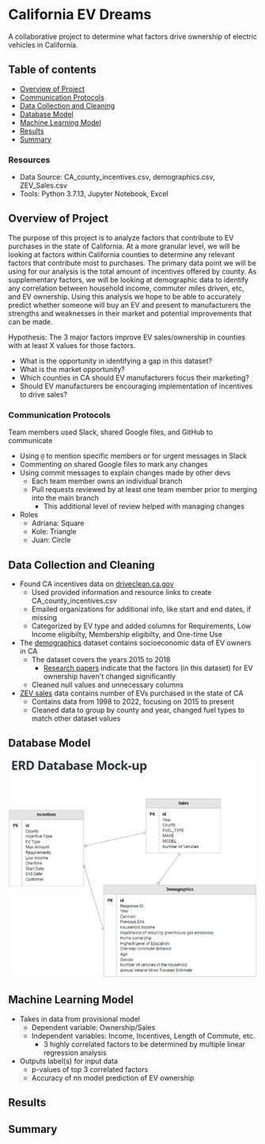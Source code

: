 # California EV Dreams
A collaborative project to determine what factors drive ownership of electric vehicles in California.

## Table of contents
* [Overview of Project](#overview-of-project)
* [Communication Protocols](#communication-protocols)
* [Data Collection and Cleaning](#data-collection-and-cleaning)
* [Database Model](#database-model)
* [Machine Learning Model](#machine-learning-model)
* [Results](#results)
* [Summary](#summary)

### Resources
- Data Source: CA_county_incentives.csv, demographics.csv, ZEV_Sales.csv
- Tools: Python 3.7.13, Jupyter Notebook, Excel

## Overview of Project
The purpose of this project is to analyze factors that contribute to EV purchases in the state of California. At a more granular level, we will be looking at factors within California counties to determine any relevant factors that contribute most to purchases. The primary data point we will be using for our analysis is the total amount of incentives offered by county. As supplementary factors, we will be looking at demographic data to identify any correlation between household income, commuter miles driven, etc, and EV ownership. Using this analysis we hope to be able to accurately predict whether someone will buy an EV and present to manufacturers the strengths and weaknesses in their market and potential improvements that can be made.

Hypothesis: The 3 major factors improve EV sales/ownership in counties with at least X values for those factors.
- What is the opportunity in identifying a gap in this dataset?
- What is the market opportunity?
- Which counties in CA should EV manufacturers focus their marketing?
- Should EV manufacturers be encouraging implementation of incentives to drive sales?

### Communication Protocols
Team members used Slack, shared Google files, and GitHub to communicate
- Using `@` to mention specific members or for urgent messages in Slack
- Commenting on shared Google files to mark any changes
- Using commit messages to explain changes made by other devs
  - Each team member owns an individual branch
  - Pull requests reviewed by at least one team member prior to merging into the main branch
    - This additional level of review helped with managing changes
- Roles
  - Adriana: Square
  - Kole: Triangle
  - Juan: Circle

## Data Collection and Cleaning
<!-- This comment is hidden from public: Add bullet points and explain changes made to original datasets -->
- Found CA incentives data on [driveclean.ca.gov](https://driveclean.ca.gov/search-incentives)
  - Used provided information and resource links to create CA_county_incentives.csv
  - Emailed organizations for additional info, like start and end dates, if missing
  - Categorized by EV type and added columns for Requirements, Low Income eligibilty, Membership eligibilty, and One-time Use
- The [demographics](https://datadryad.org/stash/dataset/doi:10.25338/B8P313) dataset contains socioeconomic data of EV owners in CA
  - The dataset covers the years 2015 to 2018
    - [Research papers](https://www.sciencedirect.com/org/science/article/pii/S0144164722003397#:~:text=The%20literature%20identifies%20the%20following%20external%20factors%20as%20having%20the,and%20public%20visibility%2Fsocial%20norms.) indicate that the factors (in this dataset) for EV ownership haven't changed significantly
  - Cleaned null values and unnecessary columns
- [ZEV sales](https://www.energy.ca.gov/data-reports/energy-almanac/zero-emission-vehicle-and-infrastructure-statistics/new-zev-sales) data contains number of EVs purchased in the state of CA
  - Contains data from 1998 to 2022, focusing on 2015 to present
  - Cleaned data to group by county and year, changed fuel types to match other dataset values

## Database Model
<!-- This comment is hidden from public: Add ERD/excel database model and any bullet points -->
![ERD](ERD_mockup.png)

## Machine Learning Model
- Takes in data from provisional model
  - Dependent variable: Ownership/Sales
  - Independent variables: Income, Incentives, Length of Commute, etc.
    - 3 highly correlated factors to be determined by multiple linear regression analysis
- Outputs label(s) for input data
  - p-values of top 3 correlated factors
  - Accuracy of nn model prediction of EV ownership

## Results
<!-- This comment is hidden from public: Add wireframe example and any visualizations or bullet points for presentation -->

## Summary


